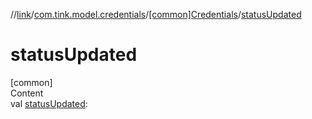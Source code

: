 //[link](../../index.md)/[com.tink.model.credentials](../index.md)/[[common]Credentials](index.md)/[statusUpdated](status-updated.md)



# statusUpdated  
[common]  
Content  
val [statusUpdated](status-updated.md): <ERROR CLASS>  



